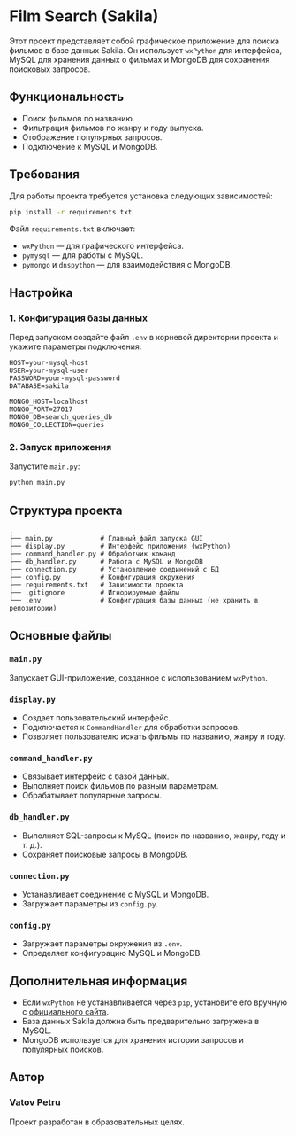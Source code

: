 # Film Search (Sakila)

Этот проект представляет собой графическое приложение для поиска фильмов в базе данных Sakila. Он использует `wxPython` для интерфейса, MySQL для хранения данных о фильмах и MongoDB для сохранения поисковых запросов.

## Функциональность
- Поиск фильмов по названию.
- Фильтрация фильмов по жанру и году выпуска.
- Отображение популярных запросов.
- Подключение к MySQL и MongoDB.

## Требования
Для работы проекта требуется установка следующих зависимостей:

```bash
pip install -r requirements.txt
```

Файл `requirements.txt` включает:
- `wxPython` — для графического интерфейса.
- `pymysql` — для работы с MySQL.
- `pymongo` и `dnspython` — для взаимодействия с MongoDB.

## Настройка
### 1. Конфигурация базы данных
Перед запуском создайте файл `.env` в корневой директории проекта и укажите параметры подключения:

```env
HOST=your-mysql-host
USER=your-mysql-user
PASSWORD=your-mysql-password
DATABASE=sakila

MONGO_HOST=localhost
MONGO_PORT=27017
MONGO_DB=search_queries_db
MONGO_COLLECTION=queries
```

### 2. Запуск приложения
Запустите `main.py`:

```bash
python main.py
```

## Структура проекта
```
.
├── main.py            # Главный файл запуска GUI
├── display.py         # Интерфейс приложения (wxPython)
├── command_handler.py # Обработчик команд
├── db_handler.py      # Работа с MySQL и MongoDB
├── connection.py      # Установление соединений с БД
├── config.py          # Конфигурация окружения
├── requirements.txt   # Зависимости проекта
├── .gitignore         # Игнорируемые файлы
└── .env               # Конфигурация базы данных (не хранить в репозитории)
```

## Основные файлы
### `main.py`
Запускает GUI-приложение, созданное с использованием `wxPython`.

### `display.py`
- Создает пользовательский интерфейс.
- Подключается к `CommandHandler` для обработки запросов.
- Позволяет пользователю искать фильмы по названию, жанру и году.

### `command_handler.py`
- Связывает интерфейс с базой данных.
- Выполняет поиск фильмов по разным параметрам.
- Обрабатывает популярные запросы.

### `db_handler.py`
- Выполняет SQL-запросы к MySQL (поиск по названию, жанру, году и т. д.).
- Сохраняет поисковые запросы в MongoDB.

### `connection.py`
- Устанавливает соединение с MySQL и MongoDB.
- Загружает параметры из `config.py`.

### `config.py`
- Загружает параметры окружения из `.env`.
- Определяет конфигурацию MySQL и MongoDB.

## Дополнительная информация
- Если `wxPython` не устанавливается через `pip`, установите его вручную с [официального сайта](https://wxpython.org/pages/downloads/).
- База данных Sakila должна быть предварительно загружена в MySQL.
- MongoDB используется для хранения истории запросов и популярных поисков.

## Автор
### Vatov Petru

Проект разработан в образовательных целях.

